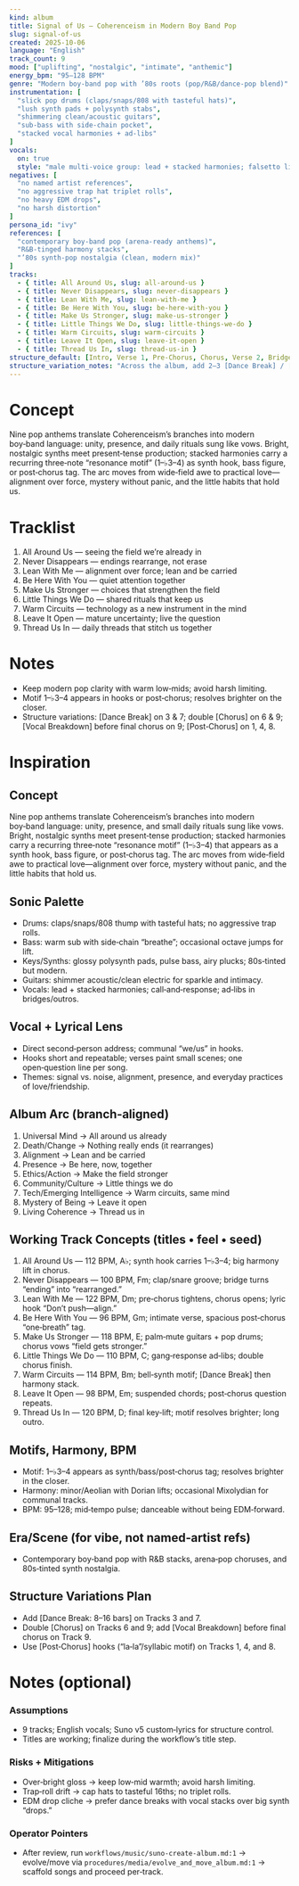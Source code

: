 ```yaml
---
kind: album
title: Signal of Us — Coherenceism in Modern Boy Band Pop
slug: signal-of-us
created: 2025-10-06
language: "English"
track_count: 9
mood: ["uplifting", "nostalgic", "intimate", "anthemic"]
energy_bpm: "95–128 BPM"
genre: "Modern boy‑band pop with ’80s roots (pop/R&B/dance‑pop blend)"
instrumentation: [
  "slick pop drums (claps/snaps/808 with tasteful hats)",
  "lush synth pads + polysynth stabs",
  "shimmering clean/acoustic guitars",
  "sub‑bass with side‑chain pocket",
  "stacked vocal harmonies + ad‑libs"
]
vocals:
  on: true
  style: "male multi‑voice group: lead + stacked harmonies; falsetto lifts; tasteful ad‑libs"
negatives: [
  "no named artist references",
  "no aggressive trap hat triplet rolls",
  "no heavy EDM drops",
  "no harsh distortion"
]
persona_id: "ivy"
references: [
  "contemporary boy‑band pop (arena‑ready anthems)",
  "R&B‑tinged harmony stacks",
  "’80s synth‑pop nostalgia (clean, modern mix)"
]
tracks:
  - { title: All Around Us, slug: all-around-us }
  - { title: Never Disappears, slug: never-disappears }
  - { title: Lean With Me, slug: lean-with-me }
  - { title: Be Here With You, slug: be-here-with-you }
  - { title: Make Us Stronger, slug: make-us-stronger }
  - { title: Little Things We Do, slug: little-things-we-do }
  - { title: Warm Circuits, slug: warm-circuits }
  - { title: Leave It Open, slug: leave-it-open }
  - { title: Thread Us In, slug: thread-us-in }
structure_default: [Intro, Verse 1, Pre‑Chorus, Chorus, Verse 2, Bridge, Chorus, Post‑Chorus, Outro]
structure_variation_notes: "Across the album, add 2–3 [Dance Break] / [Instrumental Break] moments (8–16 bars), a few double [Chorus] endings, and one [Vocal Breakdown] with harmony stack to extend runtime naturally."
---
```


# Concept
Nine pop anthems translate Coherenceism’s branches into modern boy‑band language: unity, presence, and daily rituals sung like vows. Bright, nostalgic synths meet present‑tense production; stacked harmonies carry a recurring three‑note “resonance motif” (1–♭3–4) as synth hook, bass figure, or post‑chorus tag. The arc moves from wide‑field awe to practical love—alignment over force, mystery without panic, and the little habits that hold us.

# Tracklist
1. All Around Us — seeing the field we’re already in
2. Never Disappears — endings rearrange, not erase
3. Lean With Me — alignment over force; lean and be carried
4. Be Here With You — quiet attention together
5. Make Us Stronger — choices that strengthen the field
6. Little Things We Do — shared rituals that keep us
7. Warm Circuits — technology as a new instrument in the mind
8. Leave It Open — mature uncertainty; live the question
9. Thread Us In — daily threads that stitch us together

# Notes
- Keep modern pop clarity with warm low‑mids; avoid harsh limiting.
- Motif 1–♭3–4 appears in hooks or post‑chorus; resolves brighter on the closer.
- Structure variations: [Dance Break] on 3 & 7; double [Chorus] on 6 & 9; [Vocal Breakdown] before final chorus on 9; [Post‑Chorus] on 1, 4, 8.

# Inspiration

## Concept
Nine pop anthems translate Coherenceism’s branches into modern boy‑band language: unity, presence, and small daily rituals sung like vows. Bright, nostalgic synths meet present‑tense production; stacked harmonies carry a recurring three‑note “resonance motif” (1–♭3–4) that appears as a synth hook, bass figure, or post‑chorus tag. The arc moves from wide‑field awe to practical love—alignment over force, mystery without panic, and the little habits that hold us.

## Sonic Palette
- Drums: claps/snaps/808 thump with tasteful hats; no aggressive trap rolls.
- Bass: warm sub with side‑chain “breathe”; occasional octave jumps for lift.
- Keys/Synths: glossy polysynth pads, pulse bass, airy plucks; 80s‑tinted but modern.
- Guitars: shimmer acoustic/clean electric for sparkle and intimacy.
- Vocals: lead + stacked harmonies; call‑and‑response; ad‑libs in bridges/outros.

## Vocal + Lyrical Lens
- Direct second‑person address; communal “we/us” in hooks.
- Hooks short and repeatable; verses paint small scenes; one open‑question line per song.
- Themes: signal vs. noise, alignment, presence, and everyday practices of love/friendship.

## Album Arc (branch‑aligned)
1) Universal Mind → All around us already
2) Death/Change → Nothing really ends (it rearranges)
3) Alignment → Lean and be carried
4) Presence → Be here, now, together
5) Ethics/Action → Make the field stronger
6) Community/Culture → Little things we do
7) Tech/Emerging Intelligence → Warm circuits, same mind
8) Mystery of Being → Leave it open
9) Living Coherence → Thread us in

## Working Track Concepts (titles • feel • seed)
1. All Around Us — 112 BPM, A♭; synth hook carries 1–♭3–4; big harmony lift in chorus.
2. Never Disappears — 100 BPM, Fm; clap/snare groove; bridge turns “ending” into “rearranged.”
3. Lean With Me — 122 BPM, Dm; pre‑chorus tightens, chorus opens; lyric hook “Don’t push—align.”
4. Be Here With You — 96 BPM, Gm; intimate verse, spacious post‑chorus “one‑breath” tag.
5. Make Us Stronger — 118 BPM, E; palm‑mute guitars + pop drums; chorus vows “field gets stronger.”
6. Little Things We Do — 110 BPM, C; gang‑response ad‑libs; double chorus finish.
7. Warm Circuits — 114 BPM, Bm; bell‑synth motif; [Dance Break] then harmony stack.
8. Leave It Open — 98 BPM, Em; suspended chords; post‑chorus question repeats.
9. Thread Us In — 120 BPM, D; final key‑lift; motif resolves brighter; long outro.

## Motifs, Harmony, BPM
- Motif: 1–♭3–4 appears as synth/bass/post‑chorus tag; resolves brighter in the closer.
- Harmony: minor/Aeolian with Dorian lifts; occasional Mixolydian for communal tracks.
- BPM: 95–128; mid‑tempo pulse; danceable without being EDM‑forward.

## Era/Scene (for vibe, not named‑artist refs)
- Contemporary boy‑band pop with R&B stacks, arena‑pop choruses, and 80s‑tinted synth nostalgia.

## Structure Variations Plan
- Add [Dance Break: 8–16 bars] on Tracks 3 and 7.
- Double [Chorus] on Tracks 6 and 9; add [Vocal Breakdown] before final chorus on Track 9.
- Use [Post‑Chorus] hooks (“la‑la”/syllabic motif) on Tracks 1, 4, and 8.

# Notes (optional)

### Assumptions
- 9 tracks; English vocals; Suno v5 custom‑lyrics for structure control.
- Titles are working; finalize during the workflow’s title step.

### Risks + Mitigations
- Over‑bright gloss → keep low‑mid warmth; avoid harsh limiting.
- Trap‑roll drift → cap hats to tasteful 16ths; no triplet rolls.
- EDM drop cliche → prefer dance breaks with vocal stacks over big synth “drops.”

### Operator Pointers
- After review, run `workflows/music/suno-create-album.md:1` → evolve/move via `procedures/media/evolve_and_move_album.md:1` → scaffold songs and proceed per‑track.
